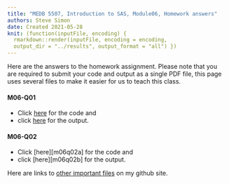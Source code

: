 ```yaml
---
title: "MEDB 5507, Introduction to SAS, Module06, Homework answers"
authors: Steve Simon
date: Created 2021-05-28
knit: (function(inputFile, encoding) {
  rmarkdown::render(inputFile, encoding = encoding,
  output_dir = "../results", output_format = "all") }) 
---
```


Here are the answers to the homework assignment. Please note that you are required to submit your code and output as a single PDF file, this page uses several files to make it easier for us to teach this class.

#### M06-Q01

+ Click [here][m06q01a] for the code and
+ click [here][m06q01b] for the output.

#### M06-Q02

+ Click [here][m06q02a] for the code and
+ click [here][m06q02b] for the output.

Here are links to [other important files][readme] on my github site.

[readme]: https://github.com/pmean/introduction-to-SAS/blob/master/README.md

[m06q01a]: 
[m06q02a]: 
[m06q01b]: 
[m06q02b]: 

